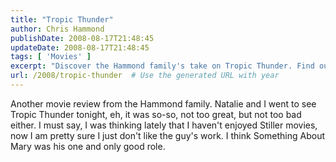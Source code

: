 ```yaml
---
title: "Tropic Thunder"
author: Chris Hammond
publishDate: 2008-08-17T21:48:45
updateDate: 2008-08-17T21:48:45
tags: [ 'Movies' ]
excerpt: "Discover the Hammond family's take on Tropic Thunder. Find out their honest opinion on the movie as they share their thoughts on Ben Stiller's work."
url: /2008/tropic-thunder  # Use the generated URL with year
---
```

<p>Another movie review from the Hammond family. Natalie and I went to see Tropic Thunder tonight, eh, it was so-so, not too great, but not too bad either. I must say, I was thinking lately that I haven't enjoyed Stiller movies, now I am pretty sure I just don't like the guy's work. I think Something About Mary was his one and only good role.</p>


